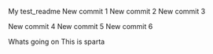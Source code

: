 My test_readme
New commit 1
New commit 2
New commit 3


New commit 4
New commit 5
New commit 6

Whats going on
This is sparta
